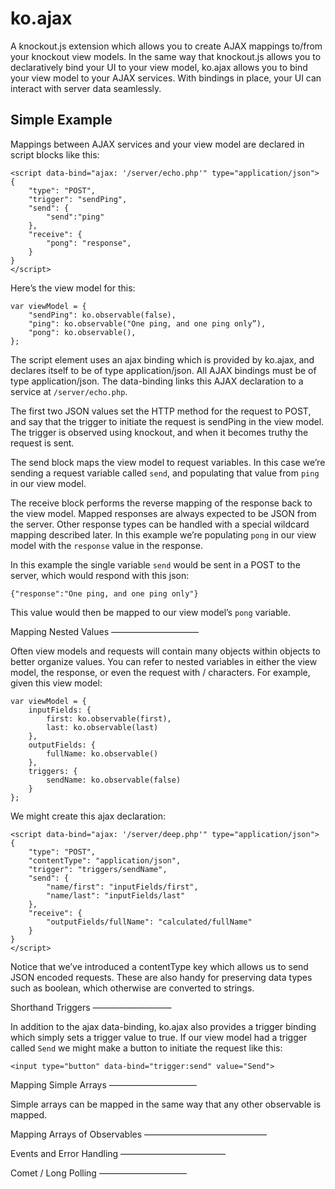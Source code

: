 ko.ajax
=======

A knockout.js extension which allows you to create AJAX mappings to/from your knockout view models.  In the same
way that knockout.js allows you to declaratively bind your UI to your view model, ko.ajax allows you to bind your
view model to your AJAX services.  With bindings in place, your UI can interact with server data seamlessly.

Simple Example
--------------

Mappings between AJAX services and your view model are declared in script blocks like this:

    <script data-bind="ajax: '/server/echo.php'" type="application/json">
    {
        "type": "POST",
        "trigger": "sendPing",
        "send": {
            "send":"ping"
        },
        "receive": {
            "pong": "response",
        }
    }
    </script>

Here’s the view model for this:

    var viewModel = {
        "sendPing": ko.observable(false),
        "ping": ko.observable("One ping, and one ping only”),
        "pong": ko.observable(),
    };

The script element uses an ajax binding which is provided by ko.ajax, and declares itself to be of type
application/json.  All AJAX bindings must be of type application/json.  The data-binding links this AJAX declaration
to a service at `/server/echo.php`.

The first two JSON values set the HTTP method for the request to POST, and say that the trigger to initiate the
request is sendPing in the view model.  The trigger is observed using knockout, and when it becomes truthy the
request is sent.

The send block maps the view model to request variables.  In this case we’re sending a request variable called `send`,
and populating that value from `ping` in our view model.

The receive block performs the reverse mapping of the response back to the view model.  Mapped responses are always
expected to be JSON from the server.  Other response types can be handled with a special wildcard mapping described
later.  In this example we’re populating `pong` in our view model with the `response` value in the response.

In this example the single variable `send` would be sent in a POST to the server, which would respond with this json:

    {"response":"One ping, and one ping only"}

This value would then be mapped to our view model’s `pong` variable.

Mapping Nested Values
——————————

Often view models and requests will contain many objects within objects to better organize values.  You can refer to
nested variables in either the view model, the response, or even the request with / characters.  For example, given
this view model:

    var viewModel = {
        inputFields: {
            first: ko.observable(first),
            last: ko.observable(last)
        },
        outputFields: {
            fullName: ko.observable()
        },
        triggers: {
            sendName: ko.observable(false)
        }
    };

We might create this ajax declaration:

    <script data-bind="ajax: '/server/deep.php'" type="application/json">
    {
        "type": "POST",
        "contentType": "application/json",
        "trigger": "triggers/sendName",
        "send": {
            "name/first": "inputFields/first",
            "name/last": "inputFields/last"
        },
        "receive": {
            "outputFields/fullName": "calculated/fullName"
        }
    }
    </script>

Notice that we’ve introduced a contentType key which allows us to send JSON encoded requests.  These are also handy
for preserving data types such as boolean, which otherwise are converted to strings.

Shorthand Triggers
—————————

In addition to the ajax data-binding, ko.ajax also provides a trigger binding which simply sets a trigger value to
true.  If our view model had a trigger called `Send` we might make a button to initiate the request like this:

    <input type="button" data-bind="trigger:send" value="Send">

Mapping Simple Arrays
——————————

Simple arrays can be mapped in the same way that any other observable is mapped.

Mapping Arrays of Observables
——————————————

Events and Error Handling
————————————

Comet / Long Polling
——————————

